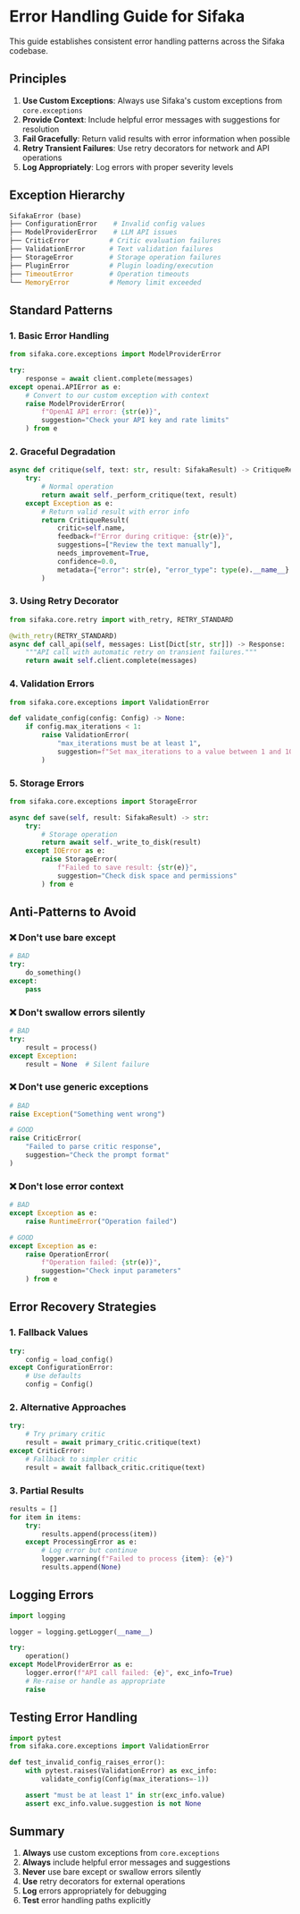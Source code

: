 # Error Handling Guide for Sifaka

This guide establishes consistent error handling patterns across the Sifaka codebase.

## Principles

1. **Use Custom Exceptions**: Always use Sifaka's custom exceptions from `core.exceptions`
2. **Provide Context**: Include helpful error messages with suggestions for resolution
3. **Fail Gracefully**: Return valid results with error information when possible
4. **Retry Transient Failures**: Use retry decorators for network and API operations
5. **Log Appropriately**: Log errors with proper severity levels

## Exception Hierarchy

```python
SifakaError (base)
├── ConfigurationError    # Invalid config values
├── ModelProviderError    # LLM API issues
├── CriticError          # Critic evaluation failures
├── ValidationError      # Text validation failures
├── StorageError         # Storage operation failures
├── PluginError          # Plugin loading/execution
├── TimeoutError         # Operation timeouts
└── MemoryError          # Memory limit exceeded
```

## Standard Patterns

### 1. Basic Error Handling

```python
from sifaka.core.exceptions import ModelProviderError

try:
    response = await client.complete(messages)
except openai.APIError as e:
    # Convert to our custom exception with context
    raise ModelProviderError(
        f"OpenAI API error: {str(e)}",
        suggestion="Check your API key and rate limits"
    ) from e
```

### 2. Graceful Degradation

```python
async def critique(self, text: str, result: SifakaResult) -> CritiqueResult:
    try:
        # Normal operation
        return await self._perform_critique(text, result)
    except Exception as e:
        # Return valid result with error info
        return CritiqueResult(
            critic=self.name,
            feedback=f"Error during critique: {str(e)}",
            suggestions=["Review the text manually"],
            needs_improvement=True,
            confidence=0.0,
            metadata={"error": str(e), "error_type": type(e).__name__}
        )
```

### 3. Using Retry Decorator

```python
from sifaka.core.retry import with_retry, RETRY_STANDARD

@with_retry(RETRY_STANDARD)
async def call_api(self, messages: List[Dict[str, str]]) -> Response:
    """API call with automatic retry on transient failures."""
    return await self.client.complete(messages)
```

### 4. Validation Errors

```python
from sifaka.core.exceptions import ValidationError

def validate_config(config: Config) -> None:
    if config.max_iterations < 1:
        raise ValidationError(
            "max_iterations must be at least 1",
            suggestion=f"Set max_iterations to a value between 1 and 10"
        )
```

### 5. Storage Errors

```python
from sifaka.core.exceptions import StorageError

async def save(self, result: SifakaResult) -> str:
    try:
        # Storage operation
        return await self._write_to_disk(result)
    except IOError as e:
        raise StorageError(
            f"Failed to save result: {str(e)}",
            suggestion="Check disk space and permissions"
        ) from e
```

## Anti-Patterns to Avoid

### ❌ Don't use bare except
```python
# BAD
try:
    do_something()
except:
    pass
```

### ❌ Don't swallow errors silently
```python
# BAD
try:
    result = process()
except Exception:
    result = None  # Silent failure
```

### ❌ Don't use generic exceptions
```python
# BAD
raise Exception("Something went wrong")

# GOOD
raise CriticError(
    "Failed to parse critic response",
    suggestion="Check the prompt format"
)
```

### ❌ Don't lose error context
```python
# BAD
except Exception as e:
    raise RuntimeError("Operation failed")

# GOOD
except Exception as e:
    raise OperationError(
        f"Operation failed: {str(e)}",
        suggestion="Check input parameters"
    ) from e
```

## Error Recovery Strategies

### 1. Fallback Values
```python
try:
    config = load_config()
except ConfigurationError:
    # Use defaults
    config = Config()
```

### 2. Alternative Approaches
```python
try:
    # Try primary critic
    result = await primary_critic.critique(text)
except CriticError:
    # Fallback to simpler critic
    result = await fallback_critic.critique(text)
```

### 3. Partial Results
```python
results = []
for item in items:
    try:
        results.append(process(item))
    except ProcessingError as e:
        # Log error but continue
        logger.warning(f"Failed to process {item}: {e}")
        results.append(None)
```

## Logging Errors

```python
import logging

logger = logging.getLogger(__name__)

try:
    operation()
except ModelProviderError as e:
    logger.error(f"API call failed: {e}", exc_info=True)
    # Re-raise or handle as appropriate
    raise
```

## Testing Error Handling

```python
import pytest
from sifaka.core.exceptions import ValidationError

def test_invalid_config_raises_error():
    with pytest.raises(ValidationError) as exc_info:
        validate_config(Config(max_iterations=-1))

    assert "must be at least 1" in str(exc_info.value)
    assert exc_info.value.suggestion is not None
```

## Summary

1. **Always** use custom exceptions from `core.exceptions`
2. **Always** include helpful error messages and suggestions
3. **Never** use bare except or swallow errors silently
4. **Use** retry decorators for external operations
5. **Log** errors appropriately for debugging
6. **Test** error handling paths explicitly
